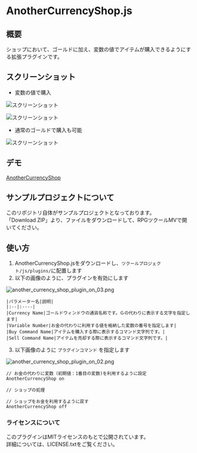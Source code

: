 # AnotherCurrencyShop.js

## 概要

ショップにおいて、ゴールドに加え、変数の値でアイテムが購入できるようにする拡張プラグインです。  


## スクリーンショット

* 変数の値で購入

![スクリーンショット](http://www.rinscript.sakura.ne.jp/tkool/mv/github_images/another_currency_shop_plugin_on_02_shop01.png)

![スクリーンショット](http://www.rinscript.sakura.ne.jp/tkool/mv/github_images/another_currency_shop_plugin_on_02_shop02.png)

* 通常のゴールドで購入も可能

![スクリーンショット](http://www.rinscript.sakura.ne.jp/tkool/mv/github_images/another_currency_shop_plugin_on_02_shop03.png)

## デモ

[AnotherCurrencyShop](http://rinscript.sakura.ne.jp/tkool/mv/Project4/)


## サンプルプロジェクトについて

このリポジトリ自体がサンプルプロジェクトとなっております。  
「Download ZIP」より、ファイルをダウンロードして、RPGツクールMVで開いてください。


## 使い方

1.  AnotherCurrencyShop.jsをダウンロードし、```ツクールプロジェクト/js/plugins/```に配置します
2.  以下の画像のように、プラグインを有効にします  

   ![another_currency_shop_plugin_on_03.png](http://www.rinscript.sakura.ne.jp/tkool/mv/github_images/another_currency_shop_plugin_on_03.png)

    |パラメーター名|説明|
    |:--|:----|
    |Currency Name|ゴールドウィンドウの通貨名称です。Ｇの代わりに表示する文字を指定します|
    |Variable Number|お金の代わりに利用する値を格納した変数の番号を指定します|
    |Buy Command Name|アイテムを購入する際に表示するコマンド文字列です。|
    |Sell Command Name|アイテムを売却する際に表示するコマンド文字列です。|

3.  以下画像のように ```プラグインコマンド``` を指定します

   ![another_currency_shop_plugin_on_02.png](http://www.rinscript.sakura.ne.jp/tkool/mv/github_images/another_currency_shop_plugin_on_02.png)

   ```
   // お金の代わりに変数（初期値：1番目の変数)を利用するように設定
   AnotherCurrencyShop on

   // ショップの処理

   // ショップをお金を利用するように戻す
   AnotherCurrencyShop off

   ```


### ライセンスについて

このプラグインはMITライセンスのもとで公開されています。  
詳細については、LICENSE.txtをご覧ください。
